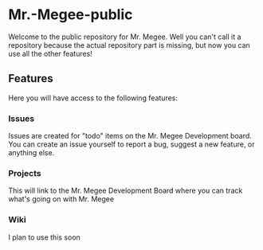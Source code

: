 # Mr.-Megee-public
Welcome to the public repository for Mr. Megee. Well you can't call it a repository because the actual repository part is missing, but now you can use all the other features!

## Features
Here you will have access to the following features:
### Issues
Issues are created for "todo" items on the Mr. Megee Development board. You can create an issue yourself to report a bug, suggest a new feature, or anything else.
### Projects
This will link to the Mr. Megee Development Board where you can track what's going on with Mr. Megee
### Wiki
I plan to use this soon
